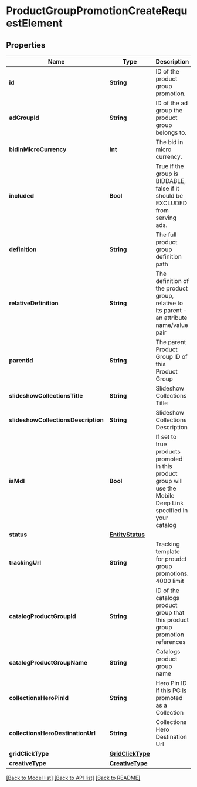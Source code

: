 # ProductGroupPromotionCreateRequestElement

## Properties
Name | Type | Description | Notes
------------ | ------------- | ------------- | -------------
**id** | **String** | ID of the product group promotion. | [optional] 
**adGroupId** | **String** | ID of the ad group the product group belongs to. | [optional] 
**bidInMicroCurrency** | **Int** | The bid in micro currency. | [optional] 
**included** | **Bool** | True if the group is BIDDABLE, false if it should be EXCLUDED from serving ads. | [optional] 
**definition** | **String** | The full product group definition path | [optional] 
**relativeDefinition** | **String** | The definition of the product group, relative to its parent - an attribute name/value pair | [optional] 
**parentId** | **String** | The parent Product Group ID of this Product Group | [optional] 
**slideshowCollectionsTitle** | **String** | Slideshow Collections Title | [optional] 
**slideshowCollectionsDescription** | **String** | Slideshow Collections Description | [optional] 
**isMdl** | **Bool** | If set to true products promoted in this product group will use the Mobile Deep Link specified in your catalog | [optional] 
**status** | [**EntityStatus**](EntityStatus.md) |  | [optional] 
**trackingUrl** | **String** | Tracking template for proudct group promotions. 4000 limit | [optional] 
**catalogProductGroupId** | **String** | ID of the catalogs product group that this product group promotion references | [optional] 
**catalogProductGroupName** | **String** | Catalogs product group name | [optional] 
**collectionsHeroPinId** | **String** | Hero Pin ID if this PG is promoted as a Collection | [optional] 
**collectionsHeroDestinationUrl** | **String** | Collections Hero Destination Url | [optional] 
**gridClickType** | [**GridClickType**](GridClickType.md) |  | [optional] 
**creativeType** | [**CreativeType**](CreativeType.md) |  | [optional] 

[[Back to Model list]](../README.md#documentation-for-models) [[Back to API list]](../README.md#documentation-for-api-endpoints) [[Back to README]](../README.md)



